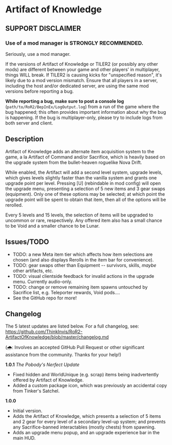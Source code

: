 # Artifact of Knowledge

## SUPPORT DISCLAIMER

### Use of a mod manager is STRONGLY RECOMMENDED.

Seriously, use a mod manager.

If the versions of Artifact of Knowledge or TILER2 (or possibly any other mods) are different between your game and other players' in multiplayer, things WILL break. If TILER2 is causing kicks for "unspecified reason", it's likely due to a mod version mismatch. Ensure that all players in a server, including the host and/or dedicated server, are using the same mod versions before reporting a bug.

**While reporting a bug, make sure to post a console log** (`path/to/RoR2/BepInEx/LogOutput.log`) from a run of the game where the bug happened; this often provides important information about why the bug is happening. If the bug is multiplayer-only, please try to include logs from both server and client.

## Description

Artifact of Knowledge adds an alternate item acquisition system to the game, a la Artifact of Command and/or Sacrifice, which is heavily based on the upgrade system from the bullet-heaven roguelike Nova Drift.

While enabled, the Artifact will add a second level system, upgrade levels, which gives levels slightly faster than the vanilla system and grants one upgrade point per level. Pressing [U] (rebindable in mod config) will open the upgrade menu, presenting a selection of 5 new items and 3 gear swaps (equipment). Only one of these options may be selected; at which point the upgrade point will be spent to obtain that item, then all of the options will be rerolled.

Every 5 levels and 15 levels, the selection of items will be upgraded to uncommon or rare, respectively. Any offered item also has a small chance to be Void and a smaller chance to be Lunar.

## Issues/TODO

- TODO: a new Meta item tier which affects how item selections are chosen (and also displays Rerolls in the item bar for convenience).
- TODO: gear swaps other than Equipment -- survivors, skills, *maybe* other artifacts, etc.
- TODO: visual clientside feedback for invalid actions in the upgrade menu. Currently audio-only.
- TODO: change or remove remaining item spawns untouched by Sacrifice list, e.g. Teleporter rewards, Void pods....
- See the GitHub repo for more!

## Changelog

The 5 latest updates are listed below. For a full changelog, see: https://github.com/ThinkInvis/RoR2-ArtifactOfKnowledge/blob/master/changelog.md

(🌧︎: Involves an accepted GitHub Pull Request or other significant assistance from the community. Thanks for your help!)

**1.0.1** *The Pobody's Nerfect Update*

- Fixed hidden and WorldUnique (e.g. scrap) items being inadvertently offered by Artifact of Knowledge.
- Added a custom package icon, which was previously an accidental copy from Tinker's Satchel.

**1.0.0**

- Initial version.
- Adds the Artifact of Knowledge, which presents a selection of 5 items and 2 gear for every level of a secondary level-up system; and prevents any Sacrifice-banned interactables (mostly chests) from spawning.
- Adds an upgrade menu popup, and an upgrade experience bar in the main HUD.